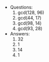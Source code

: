 - Questions:
  1. gcd(128, 96)
  2. gcd(44, 17)
  3. gcd(98, 14)
  4. gcd(93, 28)
- Answers:
  1. 32
  2. 1
  3. 14
  4. 1